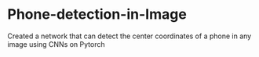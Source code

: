 # Phone-detection-in-Image

Created a network that can detect the center coordinates of a phone in any image using CNNs on Pytorch

